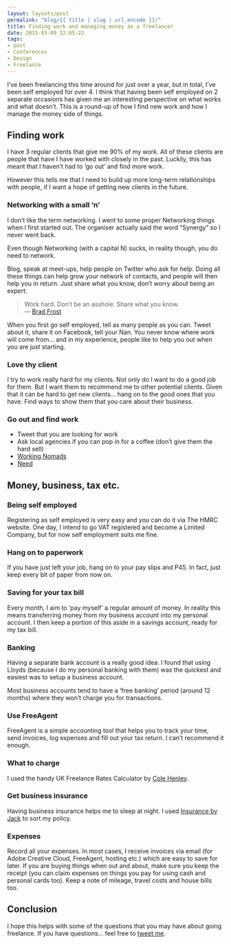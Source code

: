 ```yaml
---
layout: layouts/post
permalink: "blog/{{ title | slug | url_encode }}/"
title: Finding work and managing money as a freelancer
date: 2015-03-09 22:05:22
tags:
- post
- Conferences
- Design
- Freelance
---
```


I’ve been freelancing this time around for just over a year, but in total, I’ve been self employed for over 4. I think that having been self employed on 2 separate occasions has given me an interesting perspective on what works and what doesn’t. This is a round-up of how I find new work and how I manage the money side of things.

## Finding work

I have 3 regular clients that give me 90% of my work. All of these clients are people that have I have worked with closely in the past. Luckily, this has meant that I haven’t had to ‘go out’ and find more work.

However this tells me that I need to build up more long-term relationships with people, if I want a hope of getting new clients in the future.

### Networking with a small ‘n’

I don’t like the term networking. I went to some proper Networking things when I first started out. The organiser actually said the word “Synergy” so I never went back.

Even though Networking (with a capital N) sucks, in reality though, you do need to network.

Blog, speak at meet-ups, help people on Twitter who ask for help. Doing all these things can help grow your network of contacts, and people will then help you in return. Just share what you know, don’t worry about being an expert.

> Work hard. Don’t be an asshole. Share what you know.
<br>— [Brad Frost][1]

When you first go self employed, tell as many people as you can. Tweet about it, share it on Facebook, tell your Nan. You never know where work will come from… and in my experience, people like to help you out when you are just starting.

### Love thy client

I try to work really hard for my clients. Not only do I want to do a good job for them. But I want them to recommend me to other potential clients. Given that it can be hard to get new clients… hang on to the good ones that you have. Find ways to show them that you care about their business.

### Go out and find work

  * Tweet that you are looking for work
  * Ask local agencies if you can pop in for a coffee (don’t give them the hard sell)
  * [Working Nomads][2]
  * [Need][3]

## Money, business, tax etc.

### Being self employed

Registering as self employed is very easy and you can do it via The HMRC website. One day, I intend to go VAT registered and become a Limited Company, but for now self employment suits me fine.

### Hang on to paperwork

If you have just left your job, hang on to your pay slips and P45. In fact, just keep every bit of paper from now on.

### Saving for your tax bill

Every month, I aim to ‘pay myself’ a regular amount of money. In reality this means transferring money from my business account into my personal account. I then keep a portion of this aside in a savings account, ready for my tax bill.

### Banking

Having a separate bank account is a really good idea. I found that using Lloyds (because I do my personal banking with them) was the quickest and easiest was to setup a business account.

Most business accounts tend to have a ‘free banking’ period (around 12 months) where they won’t charge you for transactions.

### Use FreeAgent

FreeAgent is a simple accounting tool that helps you to track your time, send invoices, log expenses and fill out your tax return. I can’t recommend it enough.

### What to charge

I used the handy UK Freelance Rates Calculator by [Cole Henley][6].

### Get business insurance

Having business insurance helps me to sleep at night. I used [Insurance by Jack][7] to sort my policy.

### Expenses

Record all your expenses. In most cases, I receive invoices via email (for Adobe Creative Cloud, FreeAgent, hosting etc.) which are easy to save for later. If you are buying things when out and about, make sure you keep the receipt (you can claim expenses on things you pay for using cash and personal cards too). Keep a note of mileage, travel costs and house bills too.

## Conclusion

I hope this helps with some of the questions that you may have about going freelance. If you have questions… feel free to [tweet me][8].

 [1]: https://twitter.com/brad_frost/status/450619808795885569 "Brad on Twitter"
 [2]: http://www.workingnomads.co "A curated list of remote jobs"
 [3]: https://needhq.com/ "Apply as a freelancer to receive job notifications"
 [4]: http://fre.ag/43iztqfq
 [5]: http://ournameismud.co.uk/fraq/
 [6]: https://twitter.com/cole007 "Cole on Twitter"
 [7]: http://insurancebyjack.co.uk/
 [8]: https://twitter.com/benjystanton "Benjy on Twitter"
